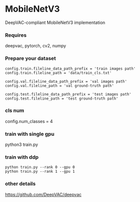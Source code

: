# MobileNetV3
DeepVAC-compliant MobileNetV3 implementation

### Requires

deepvac, pytorch, cv2, numpy

### Prepare your dataset

```
config.train.fileline_data_path_prefix = 'train images path'
config.train.fileline_path = 'data/train_cls.txt'

config.val.fileline_data_path_prefix = 'val images path'
config.val.fileline_path = 'val ground-truth path'

config.test.fileline_data_path_prefix = 'test images path'
config.test.fileline_path = 'test ground-truth path'
```

### cls num

config.num_classes = 4

### train with single gpu

python3 train.py

### train with ddp

```
python train.py --rank 0 --gpu 0
python train.py --rank 1 --gpu 1
```

### other details 

https://github.com/DeepVAC/deepvac

